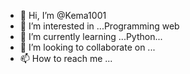 - 👋 Hi, I’m @Kema1001
- 👀 I’m interested in ...Programming web
- 🌱 I’m currently learning ...Python...
- 💞️ I’m looking to collaborate on ...
- 📫 How to reach me ...

<!---
Kema1001/Kema1001 is a ✨ special ✨ repository because its `README.md` (this file) appears on your GitHub profile.
You can click the Preview link to take a look at your changes.
--->
